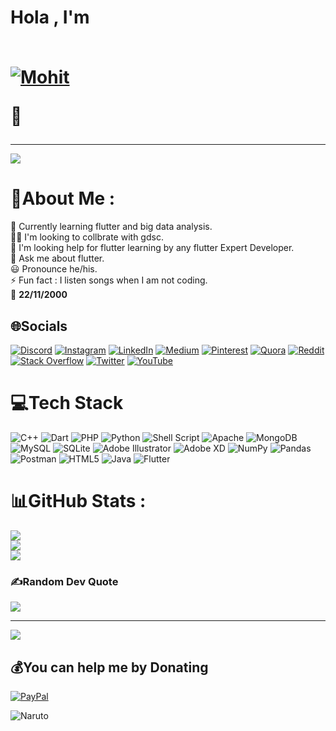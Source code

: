 <!--- ## Hola , I'm  **[![Mohit](https://img.shields.io/badge/Mohit-Koley-blue?style=for-the-badge)](https://github.com/Mohitkoley) 👋** -->
<html>
  <head> 
    <style>
     @import url('https://fonts.googleapis.com/css2?family=Grape+Nuts&display=swap');
    </style>
  <link rel ="stylesheet" type="text/css" href="main.css">
  </head>
<p align="center">
<h1>Hola , I'm  <a markdown=1><br>  
  
  \
[![Mohit](https://img.shields.io/badge/Mohit-Koley-blue?style=for-the-badge)](https://github.com/Mohitkoley)
  
</a> 👋</h1>
</p>  
</html>
<!--<p align="left"> <img src="https://komarev.com/ghpvc/?username=Mohitkoley&label=Views&color=blueviolet&style=flat" alt="Mohitkoley" /> </p> -->

_ _ _
![](https://img.shields.io/static/v1?label=&message=Also%20Known%20as%20Rockey%20!&color=blue)

# 💫About Me :
🌱 Currently learning flutter and big data analysis.  
👯‍♂️ I'm looking to collbrate with gdsc.  
🤔 I'm looking help for flutter learning by any flutter Expert Developer.  
💬 Ask me about flutter.  
😃 Pronounce he/his.  
⚡ Fun fact : I listen songs when I am not coding.  
🎂 **22/11/2000**  






## 🌐Socials
[![Discord](https://img.shields.io/badge/Discord-%237289DA.svg?logo=discord&logoColor=white)](htttps://discord.gg/p6EMKrhw) [![Instagram](https://img.shields.io/badge/Instagram-%23E4405F.svg?logo=Instagram&logoColor=white)](https://instagram.com/rockysingh2211) [![LinkedIn](https://img.shields.io/badge/LinkedIn-%230077B5.svg?logo=linkedin&logoColor=white)](https://linkedin.com/in/mohitkoley2211) [![Medium](https://img.shields.io/badge/Medium-12100E?logo=medium&logoColor=white)](https://medium.com/@rksngh) [![Pinterest](https://img.shields.io/badge/Pinterest-%23E60023.svg?logo=Pinterest&logoColor=white)](https://pinterest.com/mohitkoley) [![Quora](https://img.shields.io/badge/Quora-%23B92B27.svg?logo=Quora&logoColor=white)](https://quora.com/profile/Mohit-Koley) [![Reddit](https://img.shields.io/badge/Reddit-%23FF4500.svg?logo=Reddit&logoColor=white)](https://reddit.com/user/Mohit_koley) [![Stack Overflow](https://img.shields.io/badge/-Stackoverflow-FE7A16?logo=stack-overflow&logoColor=white)](https://stackoverflow.com/users/18663614) [![Twitter](https://img.shields.io/badge/Twitter-%231DA1F2.svg?logo=Twitter&logoColor=white)](https://twitter.com/Rockeysingh2211) [![YouTube](https://img.shields.io/badge/YouTube-%23FF0000.svg?logo=YouTube&logoColor=white)](https://youtube.com/c/UCXMzbvWT_eAqDHY0q9dmmPw) 

# 💻Tech Stack
![C++](https://img.shields.io/badge/c++-%2300599C.svg?style=flat&logo=c%2B%2B&logoColor=white) ![Dart](https://img.shields.io/badge/dart-%230175C2.svg?style=flat&logo=dart&logoColor=white) ![PHP](https://img.shields.io/badge/php-%23777BB4.svg?style=flat&logo=php&logoColor=white) ![Python](https://img.shields.io/badge/python-3670A0?style=flat&logo=python&logoColor=ffdd54) ![Shell Script](https://img.shields.io/badge/shell_script-%23121011.svg?style=flat&logo=gnu-bash&logoColor=white) ![Apache](https://img.shields.io/badge/apache-%23D42029.svg?style=flat&logo=apache&logoColor=white) ![MongoDB](https://img.shields.io/badge/MongoDB-%234ea94b.svg?style=flat&logo=mongodb&logoColor=white) ![MySQL](https://img.shields.io/badge/mysql-%2300f.svg?style=flat&logo=mysql&logoColor=white) ![SQLite](https://img.shields.io/badge/sqlite-%2307405e.svg?style=flat&logo=sqlite&logoColor=white) ![Adobe Illustrator](https://img.shields.io/badge/adobeillustrator-%23FF9A00.svg?style=flat&logo=adobeillustrator&logoColor=white) ![Adobe XD](https://img.shields.io/badge/Adobe%20XD-470137?style=flat&logo=Adobe%20XD&logoColor=#FF61F6) ![NumPy](https://img.shields.io/badge/numpy-%23013243.svg?style=flat&logo=numpy&logoColor=white) ![Pandas](https://img.shields.io/badge/pandas-%23150458.svg?style=flat&logo=pandas&logoColor=white) ![Postman](https://img.shields.io/badge/Postman-FF6C37?style=flat&logo=postman&logoColor=white) ![HTML5](https://img.shields.io/badge/html5-%23E34F26.svg?style=flat&logo=html5&logoColor=white) ![Java](https://img.shields.io/badge/java-%23ED8B00.svg?style=flat&logo=java&logoColor=white) ![Flutter](https://img.shields.io/badge/Flutter-%2302569B.svg?style=flat&logo=Flutter&logoColor=white)
# 📊GitHub Stats :
![](https://github-readme-stats.vercel.app/api?username=Mohitkoley&theme=material-palenight&hide_border=false&include_all_commits=false&count_private=false)<br/>
![](https://github-readme-streak-stats.herokuapp.com/?user=Mohitkoley&theme=material-palenight&hide_border=false)<br/>
![](https://github-readme-stats.vercel.app/api/top-langs/?username=Mohitkoley&theme=material-palenight&hide_border=false&include_all_commits=false&count_private=false&layout=compact)

### ✍️Random Dev Quote
![](https://quotes-github-readme.vercel.app/api?type=horizontal&theme=radical)

_ _ _ _
[![](https://visitcount.itsvg.in/api?id=Mohitkoley&label=Profile%20Views&color=11&icon=2&pretty=true)](https://visitcount.itsvg.in)


  ## 💰You can help me by Donating
  [![PayPal](https://img.shields.io/badge/PayPal-00457C?style=for-the-badge&logo=paypal&logoColor=white)](https://paypal.me/MohitKoley) 

![Naruto](https://user-images.githubusercontent.com/59443901/170064798-f762c949-a339-4506-997b-9d22f0fa4c49.gif)


  <!-- Proudly created with GPRM ( https://gprm.itsvg.in ) -->
  















